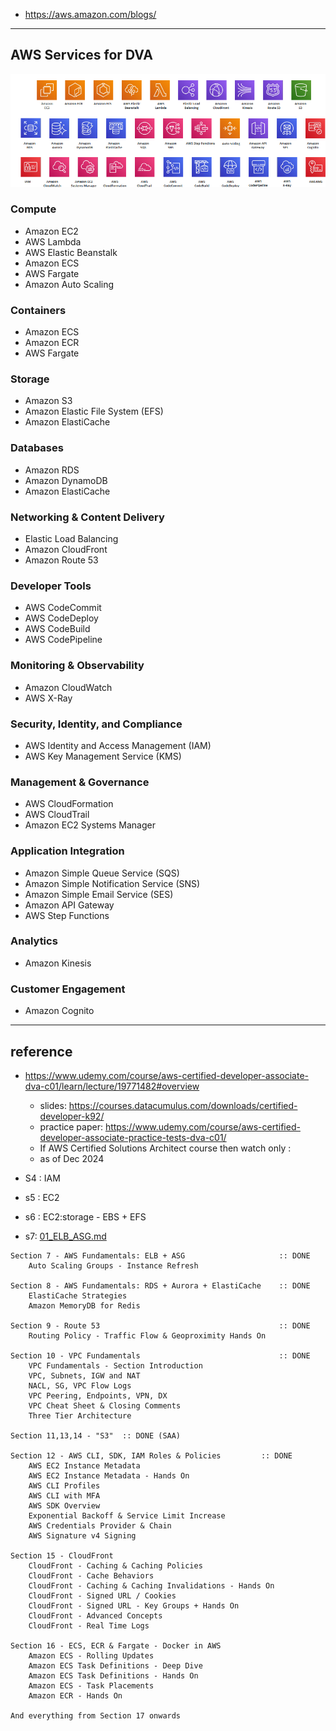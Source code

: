 - https://aws.amazon.com/blogs/
---
## AWS Services  for DVA

![img.png](../99_img/dva/00/img.png)

### Compute
- Amazon EC2
- AWS Lambda
- AWS Elastic Beanstalk
- Amazon ECS
- AWS Fargate
- Amazon Auto Scaling

### Containers
- Amazon ECS
- Amazon ECR
- AWS Fargate

### Storage
- Amazon S3
- Amazon Elastic File System (EFS)
- Amazon ElastiCache

### Databases
- Amazon RDS
- Amazon DynamoDB
- Amazon ElastiCache

### Networking & Content Delivery
- Elastic Load Balancing
- Amazon CloudFront
- Amazon Route 53

### Developer Tools
- AWS CodeCommit
- AWS CodeDeploy
- AWS CodeBuild
- AWS CodePipeline

### Monitoring & Observability
- Amazon CloudWatch
- AWS X-Ray

### Security, Identity, and Compliance
- AWS Identity and Access Management (IAM)
- AWS Key Management Service (KMS)

### Management & Governance
- AWS CloudFormation
- AWS CloudTrail
- Amazon EC2 Systems Manager

### Application Integration
- Amazon Simple Queue Service (SQS)
- Amazon Simple Notification Service (SNS)
- Amazon Simple Email Service (SES)
- Amazon API Gateway
- AWS Step Functions

### Analytics
- Amazon Kinesis

### Customer Engagement
- Amazon Cognito

---
## reference
- https://www.udemy.com/course/aws-certified-developer-associate-dva-c01/learn/lecture/19771482#overview
  - slides: https://courses.datacumulus.com/downloads/certified-developer-k92/
  - practice paper: https://www.udemy.com/course/aws-certified-developer-associate-practice-tests-dva-c01/
  -  If AWS Certified Solutions Architect course then watch only : 
  -  as of Dec 2024

- S4 : IAM
- s5 : EC2
- s6 : EC2:storage - EBS + EFS
- s7: [01_ELB_ASG.md](..%2F04_network%2F01_ELB_ASG.md)

```
Section 7 - AWS Fundamentals: ELB + ASG                     :: DONE
    Auto Scaling Groups - Instance Refresh

Section 8 - AWS Fundamentals: RDS + Aurora + ElastiCache    :: DONE
    ElastiCache Strategies
    Amazon MemoryDB for Redis

Section 9 - Route 53                                        :: DONE
    Routing Policy - Traffic Flow & Geoproximity Hands On

Section 10 - VPC Fundamentals                               :: DONE
    VPC Fundamentals - Section Introduction
    VPC, Subnets, IGW and NAT
    NACL, SG, VPC Flow Logs
    VPC Peering, Endpoints, VPN, DX
    VPC Cheat Sheet & Closing Comments
    Three Tier Architecture
    
Section 11,13,14 - "S3"  :: DONE (SAA)

Section 12 - AWS CLI, SDK, IAM Roles & Policies         :: DONE
    AWS EC2 Instance Metadata
    AWS EC2 Instance Metadata - Hands On
    AWS CLI Profiles
    AWS CLI with MFA
    AWS SDK Overview
    Exponential Backoff & Service Limit Increase
    AWS Credentials Provider & Chain
    AWS Signature v4 Signing

Section 15 - CloudFront
    CloudFront - Caching & Caching Policies
    CloudFront - Cache Behaviors
    CloudFront - Caching & Caching Invalidations - Hands On
    CloudFront - Signed URL / Cookies
    CloudFront - Signed URL - Key Groups + Hands On
    CloudFront - Advanced Concepts
    CloudFront - Real Time Logs

Section 16 - ECS, ECR & Fargate - Docker in AWS
    Amazon ECS - Rolling Updates
    Amazon ECS Task Definitions - Deep Dive
    Amazon ECS Task Definitions - Hands On
    Amazon ECS - Task Placements
    Amazon ECR - Hands On

And everything from Section 17 onwards

```